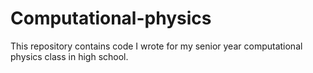 # Computational-physics
This repository contains code I wrote for my senior year computational physics class in high school.
